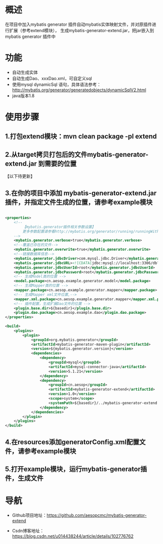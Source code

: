 
# 概述
在项目中加入mybatis generator 插件自动mybatis实体映射文件，并对原插件进行扩展（参考extend模块），
生成mybatis-generator-extend.jar，把jar嵌入到mybatis generator 插件中

# 功能
- 自动生成实体
- 自动生成Dao、xxxDao.xml，可自定义sql
- 使用mysql dynamicSql 语句，具体语法参考： http://mybatis.org/generator/generatedobjects/dynamicSqlV2.html
- java版本1.8

# 使用步骤
## 1.打包extend模块：mvn clean package -pl extend
## 2.从target拷贝打包后的文件mybatis-generator-extend.jar 到需要的位置

【以下待更新】
## 3.在你的项目中添加 mybatis-generator-extend.jar 插件，并指定文件生成的位置，请参考example模块
```xml

<properties>
    <!--
        【mybatis.generator插件相关参数设置】
        更多参数配置请参看http://mybatis.org/generator/running/runningWithMaven.html -> Parameter Reference
    -->
    <mybatis.generator.verbose>true</mybatis.generator.verbose>
    <!--覆盖已存在的文件-->
    <mybatis.generator.overwrite>true</mybatis.generator.overwrite>
    <!--链接数据库信息-->
    <mybatis.generator.jdbcDriver>com.mysql.jdbc.Driver</mybatis.generator.jdbcDriver>
    <mybatis.generator.jdbcURL><![CDATA[jdbc:mysql://localhost:3306/db?useUnicode=true&characterEncoding=utf8]]></mybatis.generator.jdbcURL>
    <mybatis.generator.jdbcUserId>root</mybatis.generator.jdbcUserId>
    <mybatis.generator.jdbcPassword>root</mybatis.generator.jdbcPassword>
    <!-- 生成Model类的位置 -->
    <model.package>cn.aesop.example.generator.model</model.package>
    <!-- 生成Mapper类的位置 -->
    <mapper.package>cn.aesop.example.generator.mapper</mapper.package>
    <!-- 生成Mapper xml文件位置,-->
    <mapper.xml.package>cn.aesop.example.generator.mapper</mapper.xml.package>
    <!-- 插件配置，生成扩展Dao文件的位置 -->
    <plugin.base.dir>${basedir}</plugin.base.dir>
    <plugin.dao.package>cn.aesop.example.dao</plugin.dao.package>
</properties>
    
<build>
    <plugins>
        <plugin>
            <groupId>org.mybatis.generator</groupId>
            <artifactId>mybatis-generator-maven-plugin</artifactId>
            <version>${mybatis.generator.version}</version>
            <dependencies>
                <dependency>
                    <groupId>mysql</groupId>
                    <artifactId>mysql-connector-java</artifactId>
                    <version>5.1.21</version>
                </dependency>
                <dependency>
                    <groupId>cn.aesop</groupId>
                    <artifactId>mybatis-generator-extend</artifactId>
                    <version>1.0</version>
                    <scope>system</scope>
                    <systemPath>${basedir}/../mybatis-generator-extend.jar</systemPath>
                </dependency>
            </dependencies>
        </plugin>
    </plugins>
</build>

```
## 4.在resources添加generatorConfig.xml配置文件，请参考example模块

## 5.打开example模块，运行mybatis-generator插件，生成文件

# 导航
- Github项目地址：https://github.com/aesopcmc/mybatis-generator-extend

- Csdn博客地址：https://blog.csdn.net/u014438244/article/details/102776762
